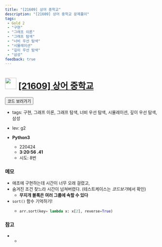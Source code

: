 ```yaml
---
title: "[21609] 상어 중학교"
description: "[21609] 상어 중학교 문제풀이"
tags: 
 - Gold 2
 - "구현"
 - "그래프 이론"
 - "그래프 탐색"
 - "너비 우선 탐색"
 - "시뮬레이션"
 - "깊이 우선 탐색"
 - "삼성"
feedback: true
---
```

<h1><img src="https://doky.space/assets/icpclev/g2.svg" height="37px"> <a href="http://icpc.me/21609" target="_blank">[21609] 상어 중학교</a></h1>

<a href="https://github.com/DokySp/acmicpc-practice/tree/master/21609"><button class="btn btn-info">코드 보러가기</button></a>

- tags: 구현, 그래프 이론, 그래프 탐색, 너비 우선 탐색, 시뮬레이션, 깊이 우선 탐색, 삼성
- lev: g2

- **Python3**
  - 220424
  - **3:20:56 .41**
  - 시도: 8번

### 메모
 - 애초에 구현하는데 시간이 너무 오래 걸렸고,
 - 숨겨진 조건 찾느라 시간이 넘쳐버렸다. (테스트케이스는 *코드보기*에서 확인)
    - **무지개 블록은 여러 그룹에 속할 수 있다**
 - `sort()` 함수 기억하기!
    - ```python
      arr.sort(key= lambda x: x[2], reverse=True)
      ```

### 참고
 - -
